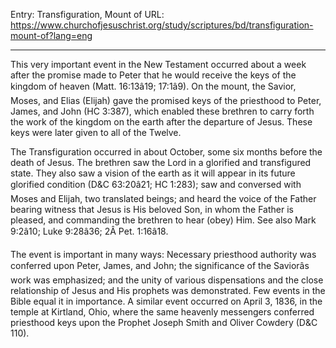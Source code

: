 Entry: Transfiguration, Mount of
URL: https://www.churchofjesuschrist.org/study/scriptures/bd/transfiguration-mount-of?lang=eng

---

This very important event in the New Testament occurred about a week after the promise made to Peter that he would receive the keys of the kingdom of heaven (Matt. 16:13â19; 17:1â9). On the mount, the Savior, Moses, and Elias (Elijah) gave the promised keys of the priesthood to Peter, James, and John (HC 3:387), which enabled these brethren to carry forth the work of the kingdom on the earth after the departure of Jesus. These keys were later given to all of the Twelve.

The Transfiguration occurred in about October, some six months before the death of Jesus. The brethren saw the Lord in a glorified and transfigured state. They also saw a vision of the earth as it will appear in its future glorified condition (D&C 63:20â21; HC 1:283); saw and conversed with Moses and Elijah, two translated beings; and heard the voice of the Father bearing witness that Jesus is His beloved Son, in whom the Father is pleased, and commanding the brethren to hear (obey) Him. See also Mark 9:2â10; Luke 9:28â36; 2Â Pet. 1:16â18.

The event is important in many ways: Necessary priesthood authority was conferred upon Peter, James, and John; the significance of the Saviorâs work was emphasized; and the unity of various dispensations and the close relationship of Jesus and His prophets was demonstrated. Few events in the Bible equal it in importance. A similar event occurred on April 3, 1836, in the temple at Kirtland, Ohio, where the same heavenly messengers conferred priesthood keys upon the Prophet Joseph Smith and Oliver Cowdery (D&C 110).
